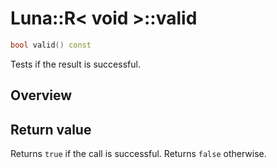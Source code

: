 # Luna::R< void >::valid

```c++
bool valid() const
```

Tests if the result is successful. 

## Overview


## Return value
Returns `true` if the call is successful. Returns `false` otherwise. 

